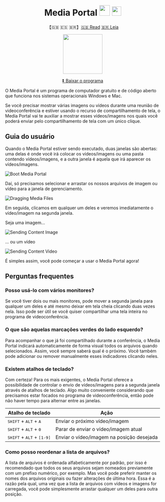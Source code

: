 <h1 align="center">Media Portal <img height="34" width="34" src="https://user-images.githubusercontent.com/4168389/80243995-80921700-8668-11ea-90ec-e19eb6c02c75.png"> <img height="30" width="30" src="https://user-images.githubusercontent.com/4168389/80243999-81c34400-8668-11ea-94b5-ad61ef3945b7.png"></h1>

<p align="center">
  【🇬🇧 🇪🇸 🇧🇷】<a href="https://github.com/desko27/mediaportal/blob/master/README.md">🇬🇧 Read</a> <a href="https://github.com/desko27/mediaportal/blob/master/README.pt-br.md">🇧🇷 Leia</a>
</p>

<p align="center">
<img height="128" width="128" src="https://user-images.githubusercontent.com/4168389/80284013-e7243d00-871b-11ea-959b-e4edb10c47d3.png">
</p>

<p align="center">
<a href="https://github.com/desko27/mediaportal/releases/latest">⏬ Baixar o programa</a>
</p>

O Media Portal é um programa de computador gratuito e de código aberto que funciona nos sistemas operacionais Windows e Mac.

Se você precisar mostrar várias imagens ou vídeos durante uma reunião de videoconferência e estiver usando o recurso de compartilhamento de tela, o Media Portal vai te auxiliar a mostrar esses vídeos/imagens nos quais você poderá enviar pelo compartilhamento de tela com um único clique.

## Guia do usuário

Quando o Media Portal estiver sendo executado, duas janelas são abertas: uma delas é onde você irá colocar os vídeos/imagens ou uma pasta contendo vídeos/imagens, e a outra janela é aquela que irá aparecer os vídeos/imagens.

![Boot Media Portal](https://user-images.githubusercontent.com/4168389/80231414-9f39e300-8653-11ea-9453-74fbc6f83ac9.png)

Daí, só precisamos selecionar e arrastar os nossos arquivos de imagem ou vídeo para a janela de gerenciamento.

![Dragging Media Files](https://user-images.githubusercontent.com/4168389/80231433-a52fc400-8653-11ea-9d38-6ea11f9d19f3.png)

Em seguida, clicamos em qualquer um deles e veremos imediatamente o vídeo/imagem na segunda janela.

Seja uma imagem...

![Sending Content Image](https://user-images.githubusercontent.com/4168389/80231438-a82ab480-8653-11ea-959f-f2322055848f.png)

... ou um vídeo

![Sending Content Video](https://user-images.githubusercontent.com/4168389/80231445-aa8d0e80-8653-11ea-81dd-a4bf6bc1e576.png)


É simples assim, você pode começar a usar o Media Portal agora!

## Perguntas frequentes

### Posso usá-lo com vários monitores?
Se você tiver dois ou mais monitores, pode mover a segunda janela para qualquer um deles e até mesmo deixar em tela cheia clicando duas vezes nela. Isso pode ser útil se você quiser compartilhar uma tela inteira no programa de videoconferência.

### O que são aquelas marcações verdes do lado esquerdo?
Para acompanhar o que já foi compartilhado durante a conferência, o Media Portal indicará automaticamente de forma visual todos os arquivos quando selecionados. Assim, você sempre saberá qual é o próximo. Você também pode adicionar ou remover manualmente esses indicadores clicando neles.

### Existem atalhos de teclado?
Com certeza! Para os mais exigentes, o Media Portal oferece a possibilidade de controlar o envio de vídeos/imagens para a segunda janela através de atalhos de teclado. Algo muito conveniente considerando que precisamos estar focados no programa de videoconferência, então pode não haver tempo para alternar entre as janelas.

| Atalho de teclado | Ação |
| --- | --- |
| <kbd>SHIFT</kbd> + <kbd>ALT</kbd> + <kbd>A</kbd> | Enviar o próximo vídeo/imagem |
| <kbd>SHIFT</kbd> + <kbd>ALT</kbd> + <kbd>0</kbd> | Parar de enviar o vídeo/imagem atual |
| <kbd>SHIFT</kbd> + <kbd>ALT</kbd> + <kbd>[1-9]</kbd> | Enviar o vídeo/imagem na posição desejada |

### Como posso reordenar a lista de arquivos?
A lista de arquivos é ordenada alfabeticamente por padrão, por isso é recomendado que todos os seus arquivos sejam nomeados previamente com um prefixo numérico, por exemplo. Mas você pode preferir manter os nomes dos arquivos originais ou fazer alterações de última hora. Essa é a razão pela qual, uma vez que a lista de arquivos com vídeos e imagens for carregada, você pode simplesmente arrastar qualquer um deles para outra posição.
